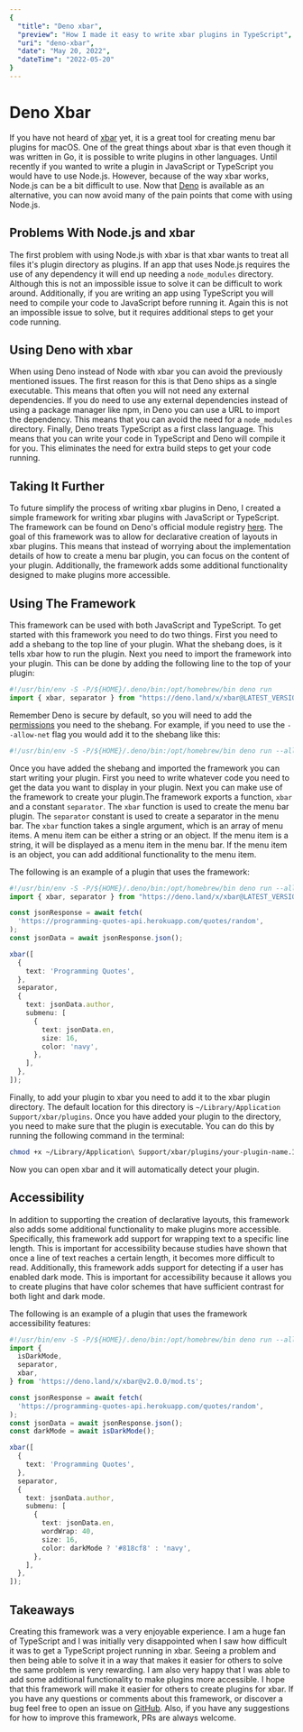 ```yaml
---
{
  "title": "Deno xbar",
  "preview": "How I made it easy to write xbar plugins in TypeScript",
  "uri": "deno-xbar",
  "date": "May 20, 2022",
  "dateTime": "2022-05-20"
}
---
```


# Deno Xbar

If you have not heard of [xbar](https://xbarapp.com/) yet, it is a great tool for creating menu bar plugins for macOS. One of the great things about xbar is that even though it was written in Go, it is possible to write plugins in other languages. Until recently if you wanted to write a plugin in JavaScript or TypeScript you would have to use Node.js. However, because of the way xbar works, Node.js can be a bit difficult to use. Now that [Deno](https://deno.land/) is available as an alternative, you can now avoid many of the pain points that come with using Node.js.

## Problems With Node.js and xbar 

The first problem with using Node.js with xbar is that xbar wants to treat all files it's plugin directory as plugins. If an app that uses Node.js requires the use of any dependency it will end up needing a `node_modules` directory. Although this is not an impossible issue to solve it can be difficult to work around. Additionally, if you are writing an app using TypeScript you will need to compile your code to JavaScript before running it. Again this is not an impossible issue to solve, but it requires additional steps to get your code running.


## Using Deno with xbar

When using Deno instead of Node with xbar you can avoid the previously mentioned issues. The first reason for this is that Deno ships as a single executable. This means that often you will not need any external dependencies. If you do need to use any external dependencies instead of using a package manager like npm, in Deno you can use a URL to import the dependency. This means that you can avoid the need for a `node_modules` directory. Finally, Deno treats TypeScript as a first class language. This means that you can write your code in TypeScript and Deno will compile it for you. This eliminates the need for extra build steps to get your code running.


## Taking It Further

To future simplify the process of writing xbar plugins in Deno, I created a simple framework for writing xbar plugins with JavaScript or TypeScript. The framework can be found on Deno's official module registry [here](https://deno.land/x/xbar@v2.1.0). The goal of this framework was to allow for declarative creation of layouts in xbar plugins. This means that instead of worrying about the implementation details of how to create a menu bar plugin, you can focus on the content of your plugin. Additionally, the framework adds some additional functionality designed to make plugins more accessible.

## Using The Framework

This framework can be used with both JavaScript and TypeScript. To get started with this framework you need to do two things. First you need to add a shebang to the top line of your plugin. What the shebang does, is it tells xbar how to run the plugin.   Next you need to import the framework into your plugin. This can be done by adding the following line to the top of your plugin:

```ts
#!/usr/bin/env -S -P/${HOME}/.deno/bin:/opt/homebrew/bin deno run
import { xbar, separator } from "https://deno.land/x/xbar@LATEST_VERSION/mod.ts";
```

Remember Deno is secure by default, so you will need to add the [permissions](https://deno.land/manual@v1.27.1/getting_started/permissions) you need to the shebang. For example, if you need to use the `--allow-net` flag you would add it to the shebang like this:

```ts
#!/usr/bin/env -S -P/${HOME}/.deno/bin:/opt/homebrew/bin deno run --allow-net
```

Once you have added the shebang and imported the framework you can start writing your plugin. First you need to write whatever code you need to get the data you want to display in your plugin. Next you can make use of the framework to create your plugin.The framework exports a function, `xbar` and a constant `separator`. The `xbar` function is used to create the menu bar plugin. The `separator` constant is used to create a separator in the menu bar. The `xbar` function takes a single argument, which is an array of menu items. A menu item can be either a string or an object. If the menu item is a string, it will be displayed as a menu item in the menu bar. If the menu item is an object, you can add additional functionality to the menu item. 

The following is an example of a plugin that uses the framework:

```ts
#!/usr/bin/env -S -P/${HOME}/.deno/bin:/opt/homebrew/bin deno run --allow-net
import { xbar, separator } from "https://deno.land/x/xbar@LATEST_VERSION/mod.ts";

const jsonResponse = await fetch(
  'https://programming-quotes-api.herokuapp.com/quotes/random',
);
const jsonData = await jsonResponse.json();

xbar([
  {
    text: 'Programming Quotes',
  },
  separator,
  {
    text: jsonData.author,
    submenu: [
      {
        text: jsonData.en,
        size: 16,
        color: 'navy',
      },
    ],
  },
]);

```

Finally, to add your plugin to xbar you need to add it to the xbar plugin directory. The default location for this directory is `~/Library/Application Support/xbar/plugins`. Once you have added your plugin to the directory, you need to make sure that the plugin is executable. You can do this by running the following command in the terminal:

```bash
chmod +x ~/Library/Application\ Support/xbar/plugins/your-plugin-name.1m.ts
```

Now you can open xbar and it will automatically detect your plugin.

## Accessibility

In addition to supporting the creation of declarative layouts, this framework also adds some additional functionality to make plugins more accessible. Specifically, this framework add support for wrapping text to a specific line length. This is important for accessibility because studies have shown that once a line of text reaches a certain length, it becomes more difficult to read. Additionally, this framework adds support for detecting if a user has enabled dark mode. This is important for accessibility because it allows you to create plugins that have color schemes that have sufficient contrast for both light and dark mode.

The following is an example of a plugin that uses the framework accessibility features:

```ts
#!/usr/bin/env -S -P/${HOME}/.deno/bin:/opt/homebrew/bin deno run --allow-net --allow-env
import {
  isDarkMode,
  separator,
  xbar,
} from 'https://deno.land/x/xbar@v2.0.0/mod.ts';

const jsonResponse = await fetch(
  'https://programming-quotes-api.herokuapp.com/quotes/random',
);
const jsonData = await jsonResponse.json();
const darkMode = await isDarkMode();

xbar([
  {
    text: 'Programming Quotes',
  },
  separator,
  {
    text: jsonData.author,
    submenu: [
      {
        text: jsonData.en,
        wordWrap: 40,
        size: 16,
        color: darkMode ? '#818cf8' : 'navy',
      },
    ],
  },
]);
```

## Takeaways

Creating this framework was a very enjoyable experience. I am a huge fan of TypeScript and I was initially very disappointed when I saw how difficult it was to get a TypeScript project running in xbar. Seeing a problem and then being able to solve it in a way that makes it easier for others to solve the same problem is very rewarding. I am also very happy that I was able to add some additional functionality to make plugins more accessible. I hope that this framework will make it easier for others to create plugins for xbar. If you have any questions or comments about this framework, or discover a bug feel free to open an issue on [GitHub](https://github.com/theogainey/deno-xbar). Also, if you have any suggestions for how to improve this framework, PRs are always welcome.
